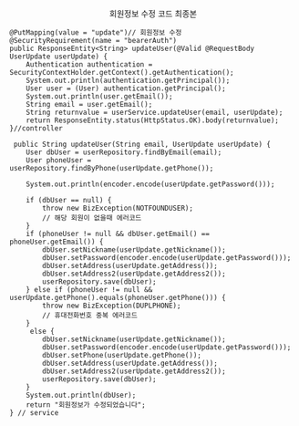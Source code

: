 <center>회원정보 수정 코드 최종본</center>

    @PutMapping(value = "update")// 회원정보 수정
    @SecurityRequirement(name = "bearerAuth")
    public ResponseEntity<String> updateUser(@Valid @RequestBody UserUpdate userUpdate) {
        Authentication authentication = SecurityContextHolder.getContext().getAuthentication();
        System.out.println(authentication.getPrincipal());
        User user = (User) authentication.getPrincipal();
        System.out.println(user.getEmail());
        String email = user.getEmail();
        String returnvalue = userService.updateUser(email, userUpdate);
        return ResponseEntity.status(HttpStatus.OK).body(returnvalue);
    }//controller

     public String updateUser(String email, UserUpdate userUpdate) {
        User dbUser = userRepository.findByEmail(email);
        User phoneUser = userRepository.findByPhone(userUpdate.getPhone());

        System.out.println(encoder.encode(userUpdate.getPassword()));

        if (dbUser == null) {
            throw new BizException(NOTFOUNDUSER);
            // 해당 회원이 없을때 에러코드
        }
        if (phoneUser != null && dbUser.getEmail() == phoneUser.getEmail()) {
            dbUser.setNickname(userUpdate.getNickname());
            dbUser.setPassword(encoder.encode(userUpdate.getPassword()));
            dbUser.setAddress(userUpdate.getAddress());
            dbUser.setAddress2(userUpdate.getAddress2());
            userRepository.save(dbUser);
        } else if (phoneUser != null && userUpdate.getPhone().equals(phoneUser.getPhone())) {
            throw new BizException(DUPLPHONE); 
            // 휴대전화번호 중복 에러코드
        }
         else {
            dbUser.setNickname(userUpdate.getNickname());
            dbUser.setPassword(encoder.encode(userUpdate.getPassword()));
            dbUser.setPhone(userUpdate.getPhone());
            dbUser.setAddress(userUpdate.getAddress());
            dbUser.setAddress2(userUpdate.getAddress2());
            userRepository.save(dbUser);
        }
        System.out.println(dbUser);
        return "회원정보가 수정되었습니다";
    } // service